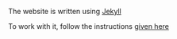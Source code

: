 The website is written using [ Jekyll ](https://jekyllrb.com/)

To work with it, follow the instructions [given here](https://jekyllrb.com/docs/) 
